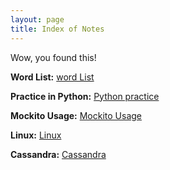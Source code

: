 ```yaml
---
layout: page
title: Index of Notes
---
```


Wow, you found this!

**Word List:** 
[word List](./wordList/)

**Practice in Python:**
[Python practice](./pythonPractice/)

**Mockito Usage:**
[Mockito Usage](./mockito/)

**Linux:**
[Linux](./linux/)

**Cassandra:**
[Cassandra](./cassandra/)